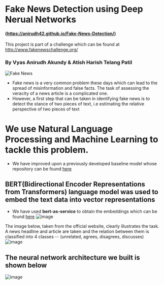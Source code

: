 # Fake News Detection using Deep Nerual Networks
#### (https://anirudh42.github.io/Fake-News-Detection/)
This project is part of a challenge which can be found at http://www.fakenewschallenge.org/
### By Vyas Anirudh Akundy & Atish Harish Telang Patil

![Fake News](https://media.giphy.com/media/3ohzdJeMka5heqSbZu/giphy.gif)

- Fake news is a very common problem these days which can lead to the spread of misinformation and false facts. The task of assessing the veracity of a news article is a complicated one.
- However, a first step that can be taken in identifying fake news is to detect the stance of two pieces of text, i.e estimating the relative perspective of two pieces of text
# We use Natural Language Processing and Machine Learning to tackle this problem.
- We have improved upon a previously developed baseline model whose repository can be found [here](https://github.com/FakeNewsChallenge/fnc-1-baseline)

## BERT(Bidirectional Encoder Representations from Transformers) language model was used to embed the text data into vector representations
- We have used **bert-as-service** to obtain the embeddings which can be found [here](https://raw.githubusercontent.com/hanxiao/bert-as-service/master/.github/demo.gif)
![image](https://raw.githubusercontent.com/hanxiao/bert-as-service/master/.github/demo.gif)

The image below, taken from the official website, clearly illustrates the task. A news headline and article are taken and the relation between them is classified into 4 classes -- (unrelated, agrees, disagrees, discusses)
![image](https://raw.githubusercontent.com/Anirudh42/MSCI641-Project/master/task.png)

## The neural network architecture we built is shown below

![image](https://raw.githubusercontent.com/Anirudh42/MSCI641-Project/master/NNarchitecture.png)

